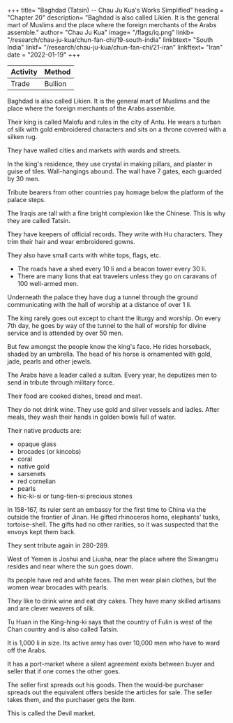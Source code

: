 +++
title= "Baghdad (Tatsin) -- Chau Ju Kua's Works Simplified"
heading = "Chapter 20"
description= "Baghdad is also called Likien. It is the general mart of Muslims and the place where the foreign merchants of the Arabs assemble."
author= "Chau Ju Kua"
image= "/flags/iq.png"
linkb= "/research/chau-ju-kua/chun-fan-chi/19-south-india"
linkbtext= "South India"
linkf= "/research/chau-ju-kua/chun-fan-chi/21-iran"
linkftext= "Iran"
date = "2022-01-19"
+++

<!-- Baghdad? 762 -->

Activity | Method 
--- | ---
Trade | Bullion


Baghdad is also called Likien. It is the general mart of Muslims and the place where the foreign merchants of the Arabs assemble.

Their king is called Malofu and rules in the city of Antu. He wears a turban of silk with gold embroidered characters and sits on a throne covered with a silken rug.

They have walled cities and markets with wards and streets. 

In the king's residence, they use crystal in making pillars, and plaster in guise of tiles.  Wall-hangings abound. The wall have 7 gates, each guarded by 30 men.

Tribute bearers from other countries pay homage below the platform of the palace steps.

The Iraqis are tall with a fine bright complexion like the Chinese. This is why they are called Tatsin.

They have keepers of official records. They write with Hu characters. They trim their hair and wear embroidered gowns. 

They also have small carts with white tops, flags, etc. 
- The roads have a shed every 10 li and a beacon tower every 30 li. 
- There are many lions that eat travelers unless they go on caravans of 100 well-armed men.

Underneath the palace they have dug a tunnel through the ground communicating with the hall of worship  at a distance of over 1 li.

The king rarely goes out except to chant the liturgy and worship. On every 7th day, he goes by way of the tunnel to the hall of worship for divine service and is attended by over 50 men.

But few amongst the people know the king's face. He rides horseback, shaded by an umbrella. The head of his horse is ornamented with gold, jade, pearls and other jewels. 

The Arabs have a leader called a sultan. Every year, he deputizes men to send in tribute through military force. 

Their food are cooked dishes, bread and meat.

They do not drink wine. They use gold and silver vessels and ladles. After meals, they wash their hands in golden bowls full of water.


Their native products are:
- opaque glass
- brocades (or kincobs)
- coral
- native gold
- sarsenets
- red cornelian
- pearls
- hic-ki-si or tung-tien-si precious stones

In 158-167, its ruler sent an embassy for the first time to China via the outside the frontier of Jinan. He gifted rhinoceros horns, elephants' tusks, tortoise-shell. The gifts had no other rarities, so it was suspected that the envoys kept them back.

They sent tribute again in 280-289.

West of Yemen is Joshui and Liusha, near the place where the Siwangmu resides and near where the sun goes down.

Its people have red and white faces. The men wear plain clothes, but the women wear brocades with pearls. 

They like to drink wine and eat dry cakes. They have many skilled artisans and are clever weavers of silk.

Tu Huan in the King-hing-ki says that the country of Fulin is west of the Chan country and is also called Tatsin. 

It is 1,000 li in size. Its active army has over 10,000 men who have to ward off the Arabs. 

It has a port-market where a silent agreement exists between buyer and seller that if one comes the other goes. 

The seller first spreads out his goods. Then the would-be purchaser spreads out the equivalent offers beside the articles for sale. The seller takes them, and the purchaser gets the item. 

This is called the Devil market. 

<!-- Notes.
The first part of this chapter is taken nearly literally from Ch6u K'ii-fei's account of Ta-
The work of this author, as stated in the Introduction (supra, p. 22.) appeared in A. D.
1178, and was the result of personal enquiries made by him on the subjects of which it treats, 2»
1)
ts'in, 3,1.
and nowise a compilation from previous works.
contemporaneous matter. AH other portions of
historians;
they are mentioned in the footnotes to
To emphasize
the additions
in previous records other than
Ju-kua's chapter on T'ien-chu
are the only passages of
The
Ch6u
It
may be
this chapter
an
all portions of this
chapter occurring
The first phrase of Chau 30
110) and another phrase in the same chapter (infra, p. Ill)
K'u-fei's, are printed in italics.
(infra, p.
K'ii-fei's notes on Ta-ts'in omitted
Ta-ts'in of the twelfth century, as represented in
characteristics of
are taken from the older Chinese
this chapter.
made by Chau Ju-kua,
Ch6u
looked upon as containing chiefly
ecclesiastical state.
As
from
Chou
in ancient times Ta-ts'in
upon as the representatives of the Christian world united under a
this chapter.
K'ii-fei's account,
and
Fii-lin
has
may be
all
the
looked
spiritual chief, the Patriarch of
Antioch, so the king of Ta-ts'in of the twelfth century must have been a patriarch, and, as
35
is
shown in a subsequent note, this king must have been the Nestorian patriarch of Baghdad, which
was indeed, at that time, the point of junction where all the great trade routes of Western'
Asia united. The words oalso called Li-kien», added here by Chau, are taken from the Hou Han-
shu, 88 (see Hirth, China and the Roman Orient, 40 and 146), and refer to the Ta-ts'in of 40
city
ancient times.
/
An-tu (Antioch) in the Wel-shu, 102 (see Hirth,
the so-called king of Ta-ts'in may have to be identified with the Patriarch
2) Since the Capital of Ta-ts'in
op.
cit.,"
48
et seqq.),
is
called1,20
BAGHDAD.
who was indeed considered
when
of Antioch,
before the schism in 498 A. D.,
church in Chaldsea. According
Fu-lin called Po-to-li
to the
1
05
the spiritnal head of all the Christians in Asia, certainly
the adherents of Nestorius (f 440) established their own
cit., 55 and 60) the king of
T'ang-shu, 198 (see Hirth, op.
^ ^
('^
'
Canton dialect and probable old sound:
Po-to-lik),
sent
5 ambassadors to the Chinese court in 643 A. D. This name lends itself admirably as a transcription
of the Syriac form for «patriarch», viz. hatriJc. In Chou K'u-fei's account, as copied by Chau
Ju-kua, the king
title
of)
Ma-lo-ba, since
fit
(^
of Ta-ts'in in the twelfth century is styled
(^ ^ ^
[^] may
Ma-lo-fa
Canton
dialect:
i.
e.,
he
is
addressed by the
Ma-lo-fat, probable old sound Ma-lo-pat,
oir
stand for iha in Sanskrit transcriptions, see Julie n, Methode pour
10 dechiffrer, 104, As 309). This again
is an excellent transcription for Mar Aba, one of the titles by
which the Nestorian patriarch could be addressed. Mar is a title of honour given to learned devotees
among the Syrian Christians, somewhat like our «Venerable» (Ducange, Glossarium, etc., ed:
L.
Favre,
Father*).
s.
Its
15 III B, 92:
v.
Aba means
Mar).
«Quem enim
seu Domini
Mar- Aba may thus be translated by «Venerable
(itarpixto;). (Assemani, Bibl. Orient.,
afathera.
Latin and Greek equivalent was Patricius
Graeci Latinique Patricium vocant,
is
dicitur Syriace
Aba,
et praefixo
Mar,
Mar-Aba»). In the Syriac portion of the Nestorian inscription of Si-an-fu the
patriarch Hannanjesus II, who died in 778 A. D. three years before the erection of the monument
in 781, is referred to under the title Abad Abahotha Mar Hanan Isua Qatholiqa Patrirkis («Pfere
titulo,
des Peres, le Seigneur Hanan-Jesus, etant
20 Si-ngan-fou,
jn Chinese records
of Antioch. Still
fei's
up
to the
we may
time of
Chou
Ta-ts'in»
(^^ Afc 1^
stilled is
K'u-fei as kings of Ta-ts'in or Fu-lin being patriarchs
whom
entertain doubts as to
Ta-ts'in chapter, at the end of
25 can be
Patriarche universel.i) Pauthier, L'inscription de
le
Paris, 1858, 42). This does not exclude the possibility of all the patriarchs mentioned
H JH
found there (see
which
ffti),
infra, p.
it is
the
title
should be applied in
stated that «T'icn-chu (India)
is
Ch6u K'u-
subordinate to
and that the sacred water by which the waves of the sea
HI).
It
would seem that
Chau Ju-kua
has built up his
account of T'ien-chu on little more than this information, which in Chou K'ii-fei's original
merely refers to the Indian Christians, and not to India generally, by adding all possible notes
referring to non-Christian India from older records. Since
we
are in the possession of ample
evidence showing that the Indian Christians of the St. Thomas church were Nestorians and that
30 their chiefs were appointed by the Chaldsean patriarch in Baghdad (see Assemani, op. cit., 435,
et seqq.= Christiani S. Thomae in India), it must seem strange that, according to Chou K'u-fei at
some time preceding the appearance of his bopk in 1178, it was the eking of Ta-ts'in», if this
means the Patriarch of Antioch, who appointed the chief of T'ien-chu, i. e. the Indian Christians,
and that this statement seems to correspond with that of a Byzantine author, the archimandrite
a notary in the service of the Patriarch of Constantinople, who wrote in 1143,
NilosDoxopatres,
35
a short treatise on the patriarchal thrones (Krumbacher, Gesch.
derbyzantin. Litteratur, 2'' ed., Munchen, 1897, 415 et seqq.). Doxopatres says in unmistakable
Greek that «the Patriarch of Antioch was in charge of all Asia and Anatolia, and even India,
for kino'
Rogers II of
Sicily,
and also of
whither he had sent a 'katholikos' ordained by himself, styled the one of Komogyris,
altogether
thirteen
him
under
that
he
had
and
his
time,
40 Persia and Babylon, called Baghdad at
cf. Renaudot,
et
seqq.;
1685,
II,
211
Leiden,
Moyne,
le
Stephani
Sacra
Varia
metropolitans)). (See
follow from this that,
Ancient Accounts of India and China, London, 1733, 119). It seems to
immediate chief on the patriarchal
whatever the relations of the Nestorians in India were to their
as a still higher authority. Assemani
throne in Baghdad, the one of Antioch was looked upon
Syrians gave their chiefs the title
Jacobite
and
Maronite
Melchite,
the
that
45 (III, 289) admits
it for the Nestorians. For materials regarding
{(Patriarch of Antioch)), but he emphatically denies
Assemani, passim; W. Germann,Die Kirche der Thomas-
this crux of patriarchal history, see
Richter, Indische Missionsgeschichte, Gtttersloh, 1900, where the
christen, Gtttersloh,
1877;
Charles Swanston, A memoir of the
Greek passage referred to is quoted on p. 163, note; and
Christians of the Apostle Thomas, etc., in J. R. A. S.
Syrian
or
the
Malaya,
of
Church
50 Primitive
247; La Croze, Histoire du Christianisme des
London, I, 172— 192, and II, 54—62 and 243
—
Indes
La'naye, 1758. Swanston
says
among
other things= ((Whatever credit
may be thoughtBAOnDAD.
,:106
tine
l,20
the current tradition of these Christians, that the Apostle
to
the Gospel
among them,
Thomas planted the
seeds of
considered established beyond contradiction, that
much may be
so
they existed in Travancor as a flourishing people, connected with the Syrian church, from
the
Era»
centuries of the Christian
first
which was formerly
(op. cit., II, 234); atheir liturgy is that
road in the churches of the Patriarch of Antioch, and their language
is
the Syriac» (237); «they
5
him in
their prayer* (239). These relations between Chau Ju-kua's India and his Ta-ts'in were first
pointed out by Hirth, aChao Ju-kua's Ethnography)), in J. E. A. S., 1890,496—499. ThougJi
the Antiochian patriarch is referred to in these records, the main fact to us is the position
of the one of Baghdad as the immediate chief of the Indian Christians. It seems, therefore, that 10
hold in the highest respect
Ch6u
K'il-feii's Ta-ts'in is
theii;
Patriarch of Antioch, or Mosul, and
not the ancient Ta-ts'in as far as
Chau Ju-kua
Antioch or An-tu, though referred to by
its
make mention
territory
is
of
concerned, and that
as its capital on the groijnd of former
statements, cannot be the place «where the foreign merchants of the Ta-shi assemble ». This
much more likely to apply to Baghdad, in 1178 A. D. the seat of the Nestorian
Here indeed was athe point of junction where all the great trade-routes of .Western 15
Asia united)) (von Kremer, Culturgesch. des Orients, 11,47), which in those days could not quite
so well be said of Antioch. See also Hirth, The Mystery of Fu-lin, in J. A. 0. S., XXX, 1—31.
3) «He wears a turban of silk with gold embroidered characters)). According to Assemani
III B, 389) the Nestorian patriarchs did not wear a mitre like other church dignitaries of this
remark
is
patriarch.
,
rank, but an embroidered turban, called birima («Biruna, hoc
qua caput
tegitur, instar Amictuso). It appears,
est, Cidaris,
phrygio opere ornata, 20
however, that scholars disagree as
to the
meaning
of this word Mruna, which according to some must have been a kind of burnoose rather than a
turban,
if
4)
not even a gown of considerable length. See infra, p. 107.
The
(around the
first
city)i).
four words (in Chinese
^W WJ) may
This reference to the use of plaster
is
also
be rendered athere
not original with
is
a wall
Ch6u K'u-fei, he found
25
Hirth, China and the Roman Orient, 53). The reference to the
use of crystal is taken from H6u Han-shu, 118. (See Hirth, op. cit., 40, 44, 51). On the 'Seven
gates', cf. Le Strange, Eastern Caliphate, 30, 31, his description of Baghdad.
5) Quotation from H6u Han-shu, 118. See Hirth, op. cit., 40, 44, 50, 70, 78.
it
in the
Kiu T'ang-shu, 198
0) This
paragraph
See Hirth, op.
cit.,
oldest Ta-ts'in texts.
is
(see
substantially a quotation from Wei-lio, 30,
the Hebrews was to wear their hair generally short, and to check
of scissors onlyn. Kitto, Cyclopsedia of Biblical Literature,
7)
Ch6u
and Hou Han-shu, 118. 30
70 and 40, 55, 58. The custom of wearing short hair is referred to in the
aDiiferent from the custom both of the Greeks and the Egyptians, that of
K'u-fei and our author
other religions. See supra, p. 73, note
make frequent
1, p.
s. v.,
its
growth by the application
'Hair'.
use of Buddhist terms
when speaking
of 35
93, et passim.
BenjaminofTudela, who visited Baghdad in the middle of the twelfth century, says of the
Caliph= aBut in that Palace of the mightie king, there are buildings of an admirable greatnesse,
the Pillars whereof are of silver and gold, and the inner parts of the houses are over-laide
with these metals, and beautified with
all
kind of Precious stones and Pearles= out of the which 40
Palace he goeth forth once only in the yeere, on that festival day or Easter, which they call
llamadan. And on that day, great multitudes of men from divers and remote Countries, flocke
And he is carried upon a Mule, attired in princely garments, intermingled
having his head adorned with a Myter, shining with stones of incomparable
price= but he weareth a blacke Handkerchiefe upon the Myter, ... But he commeth forth of his 45
Palace to the great house (as they call it) of Prayer, built in the gate Bosra= for that is a,ccounted
together to see his face.
with gold and silver,
their greatest home
of Prayer.
...
All that whole yeere after he
never to goe forth to any other place ».
And
is
conteyned within the Palace,
of the chief of the small Jewish
in Baghdad, the aChief of the Captivity», as he
was
community dwelling
he says= «But when he commeth forth
to visit the Great king, he is guarded with a great number of Horse-men, Jewes
and gentiles 50
accompanying him, a Cryer going before him. ... 3ut he is carried upon an Horse cloathed with
silken and embroydered garments, he adometh his head with a Miter, upon the Miter
he weareth
called,
a white Shash, and upon the Shash a Chainea. Purchas, His Pilgrimes, VIII, 559—562. Conf.1,20
BAGHDAD.
J
07
M. N. Adler, The Itinerary of Benjamin of Tudela,
London, 1907, 36 et seq. Such, it appears,
was the style m which the minor rulers residing in
Baghdad paid their state visits to the Caliph,
who himself, as an Abbaside, wore a (.black handkerchief
upon his mitre». What we know about
the official dress of the Nestorian patriarch
seems to be quite compatible with Chou K'fl-fei's
Each patriarch, as we may conclude from Mar Amr's lives of the
Nestorian patriarchs
(quoted below), was at his coronation endowed with
a pallium (biruna) of some particular colour
peculiar to his government. This pallium is not clearly
referred to in Chau Ju-kua's text, who
contracts into one word san
(|^), umbrella, Chou K'fl-fei's words= (.protected by a blue (or
green) umbrella provided with threefold eaves»
^St). This blue (or green)
5 account.
10 umbrella
may have
{fy^M^
got into the text from a mistaken description of the sacred
gown
called
biruna, the exact shape and use of which seems to
be a matter in dispute. Assemani calls it a
((pontifical gowns in one place and a «cidaris» in
another. A Chaldsean archbishop, consulted on
the meaning of the term, also gives four different explanations,
the second of which seems to be the
most hkely to answer, viz. uhiruna vocatur indumentum exterius perlongum et amplum personam
IB totam cooperiens, ad modum fere togsie senatoriae
aut purpurae cardinalitiae» (see Abbeloos
and
Lamy,
volume
Barhebraei Chronic,
(III B,
683)
ecclesiast.,
distinguishes
the
and since Assemani, in his last
i. €.
a low turban, from the
may have been a kind of hood, or cape,
355, note
I,
liruna as a
2);
cidaris,
opaenula, quae pluvialis formam repraesentat», it
used primarily for protection against rain, thus corresponding to the sacred gown called
20 phaina by the Jacobites and maajohra by the Nestorians. Assemani (op. cit., 674) describes the
final act in the coronation
the
maaphra
or kaphila,
of the Nestorian patriarch in such a
e.
i.
the rain cloak, and the liruna,
i.
e.
way
as to suggest that the twOj
the turban, have to be put on,
before coronation can be pronounced to be complete. It seems that, whatever the two terms may
mean, they practically belong to one another, which may have given rise to the confusion existing
'
25 in their interpretation. It is quite possible that Ch6uK'u-fei, who was a native of Won-ch6u and,
when he wrote his book, held the post of Assistant Sub-Prefect in Kui-lin, the capital of
Kuang-si, collected his notes in Canton, which place he had to pass on his way from his home to
his official residence; and in Canton, as we know (see supra, pp. 14—16), there was then, and had
been for centuries, a large foreign, mostly Mohammedan, settlement. Among these foreigners
30 there may have been natives of Baghdad familiar with Nestorian institutions in that city, if not
some merchants, or business friends, who happened to be Christians themselves. One of these may
have supplied the information regarding the patriarch, and from his description of the ((pluvialen
forming part of his
official dress,
the Chinese writer
a (irain cape, or cloak» to be an umbrella.
Two
may have
misunderstood what was originally
years before the completion of
Chou
K'u-fei's
35 book, in 1176 A. D., the contemporary patriarch, by the name of Elias III, was elected and
ordained at Madain, npallio amictus pistacini coloris (see Gismondi, Maris Amri et Slibae De
I'atriarchis
Nestorianorum Commentaria,
II,
64).
with
Chou
40 shades
palace
K'ii-fei's ts'ing,
i.
e.
«green», or «blue, umbrellas, since
Hirth, Ancient Porcelain, 7
If Elias III be meant by Ch6u
(see
{cello)
to
it may have been, of
may have something to do
that word may cover both
This vest, whatever
pistachio-green colour, the colour of the patriarch's personal reign,,
et seqq.).
K'fl-fei's
nking of Ta-ts'in», the tunnel leading from his
the hall of worship {ecdesia) might be considered his work. For,
passages testifying to his love of architectural enterprise.
Mar Amr
says
(1.
c.)
we have two
that, after his
ordination at Madain, he proceeded to the patriarchal residence in the Christian quarter of
and when he observed its being in a state of ruin began to rebuild it together
45 Baghdad,
with the church; that God favoured his ventures, and that by his exertions many benefices have
been brought about («Inde ad cellam in aedibus Eomaeorum positam profectus, eandemque
dirutam contemplatus, illam reaedificare coepit unS, cum ecclesia= favitque eius conatibus Deus,
operaque ipsius multa praestita sunt beneficias). The other passage occurs in B arhebrae us' Chro-
50 nicon (Abbeloos and Lamy, III, 370), where he is referred to as having built up the ruins of the
patriarchal residence and
made
it
habitable (((Ipse ruinas cellae catholici instauravit et habita-
bilem fecits). The two passages do not distinctly mention the subway, but it seems suggestive that
just at this time both the palace, or cella, and the church of the patriarch were rebuilt. Jacobus.108
1,20
BAGHDAD.
quoted in Hettinger's Bibliotheca Orientalis, 62, as having referred to
Elias III as ((Patriarch of Antiochn, but Assemani ridicules the idea, because he says, the title
Golius (1596-1GG7)
is
was never claimed by the Kestorians (see supra, p. 105, line 46).
prince to take
is wrongly reputed to have been the first sovereign
8)
the title of Sultan, in 1002 A. D. It was later on borne by Togrul beg and the succeeding Seldjuk
princes. See de Guignes, Hist, des Huns, II, 162. In 1057 Togrul was made General of the Empire
and Governor of all the Moslim by the Caliph. In 1072 the Sultan Malekshah was given by the
((Patriarch of Antioch»
Mahmud
of
Ghazni
5
Amir el-Mumenin, which had only been borne by the Caliphs until then. On the
hand the Caliphs were confirmed in their title by the Sultans. Ibid. II, 197—198, 214.
In the time just preceding the year 1178, when Ch6u K'il-fei's work appeared, the Caliphs 10
Caliph the
other
of
title
of Baghdad were politically powerless, though they continued to be the spiritual rulers of the
Moslim world. The political masters of Baghdad itself were the Seldjuk Sultans, descendants of
the great Malekshah. But even their power had begun to decline, and it seems doubtful which
of the several rulers bearing the title of Sultan in Ch6u K'il-fei's time is referred to by that
who had captured Damascus and other Syrian cities, called himself 15
and gave orders that in the mosque prayers the names of himself and
the Caliph of Baghdad should be mentioned. "When Elias III was elected Patriarch of the Nesto-
rians, Mustadi was Caliph (see Mar Amr, op. cit., 64); the Seldjuk Stittans immediately preceding
this period were Arslan and Togrul. See E. G. Browne, in J. R. A. S., 1902, 873-882.
Under the Seldjuk Sultans, the country was divided among numerous Emirs as feudal 20
author. Possibly Saladin,
on his
'Sultan'
lords,
who had
coins,
'
to deliver
an annual tribute
to the Sultan
certain troops for service under the Sultan.
See von
Kremer,
Culturgesch. des Orients,
Chou
I,
and who, in times of war, had
Hence the remark that
to
fit
out
'he orders the Ta-shi, etc.'.
254.
work there follow here the references to T'ien-chu being a dependency
of Ta-ts'in and to the holy-water which quiets the -waTes; which our author has transposed to 35
the beginning of his chapter on T'ien-chu, see infra, p. 110 line 30 and p. 111. lines 7
9.
10) Chou K'il-fei probably took this reference to the gem called hie-ki-si from the Hou-
Han-shu, 1 18, where it is found mentioned for the first time. If the hie-ki-si was a gem, it probably
belonged to the same class as the ye-huang-pi or 'jewel that shines at night', which is said to
have been a product of Ta-ts'in. See Hirth, China and the Koman Orient, 79 and 242. See also 30
infTa. Pt. II. Ch. XLI. Kote.
11) The date here given is apparently a misprint, the Hou Han-shu gives the correct date,
9)
In
K'il-fei's
—
ninth year of the yen-hi period',
Antoninus, Hirth, op.
cit.,
i.
e.
166 A. D. See on this famous mission from Marcus Aurelius
42 and 173.
Cf.
supra, p. 5.
from Tsin-shu, 97. See Hirth, op. cit., 45.
35
13) Quotation from H6u Han-shu, 118. See Hirth, op. cit., 42-43, 291—293. The
Weak-Water, as well as the other terms usually mentioned together with it, the Si-wang-mu,
the Bed Water (Ch'i-shui) and the Flying Sands (Liu-sha), appear in very old Chinese legends,
and, although it would be a fruitless task to seek to ascertain their actual whereabout (cf. F. AV.
Mayers, Chinese Readers Manual, Nos. 236, 330, 572), so much is certain, that these imaginary 40
abodes of a fairy queen were, according to the ideas of the original legend writers, neither in
12) Quotation
T'iau-chi nor in Ta-ts'in. See also Hirth, Ancient History of China, 144
14)
Tu Huan,
the author of the King-hing-ki, was
made a
— 151.
prisoner by the Arabs in the
and lived among them for ten years, and, when released, returned
The King-hing-ki is an ethnographical work, fragmentsonly of which have been 45
preserved in the commentary of the T'ung-tien
M.. Chs. 191—193), the author of which,
TuYu(Jg;2 T/b), was his relative.
Tu Huan's account of Fu-lin throws a still better light on our identification of the coimtry
battle of Taras in 751 A. D.,
to
Canton by
sea.
(^
with Syria than the statements of the standard Chinese historians, because
was written by a Chinese
762 A. D.) thus 50
giving us an opportunity of comparing notes with information from contemporaneous western
sources. Chan ("^ Canton dialect, Shim), in the west, (not north or north-west), of which Fu-lin is
author
to
who had
be looked
resided in
for, is
Western Asia during a
it
clearly definable period (751
a transcription of Sham, or ash-Sham,
((that
which
is
on the
—
left
hand (looking1,20
BAGHDAD.
to the rising sun).),
109
tlie northern country from Mecca, or Syria. At the time of Tii
iluan's
had just been the chief province of Merwan II, the last of the Caliphs of
the house of Omaya, with its capital at Damascus. This city itself is also called Sham.
Chau
Ju-kua's text differs slightly from the original in the T'ung-tien. The latter says= «In the country
arrival in the
5 of Fu-lin there
is
several thousand
e.,
i.
West,
it
Chan (Sham),
the country of
fi
(in
This seems to involve that
Sham
in the west screened off
(Syria, or, in its
part of the Fu-lin country.
addition
teristic
The fragment quoted
omitted by Chau Ju-kua; it
10 as captives in the frontier
(^
states,
^ ^"^Wi M
range of) mountains
(a
restricted sense,
held to be
in the T'ung-ti6n contains yet another charac-
says that «when (the people of Fu-lin) are kept
they will rather accept death than change their national customsa
tJ^^^^JC^IPM,)-
'^^''^
suggested by G. M. H. Playfair («The Mystery of Ta-tsm», in
15
by
CJ^^ |S^"S"|S ffi^lij|^i^M.)-
most
Damascus) was
length)»
=^°
^^
J. C.
improved translation
B. R. A.
S.,
New
Ser.
XX, 78, referring to the corresponding extract from Ma Tuan-lin, given by Hirth in China and
the Rom. Or., 83 and 116). PI ay fair applied this remark to the Israelites in exile, but there seems
to be no reason why Tu Huan should place on records facts of such remote antiquity as the
Babylonian captivity. On the other hand he is sure to have come into contact with, or have heard
of, the Syrian Christians living as captives among the Persians in Madain, or Ktesiphon, where
Khosru
asylum
had built for them a second Antioch as an
Greek civilization close to his Persian court
20 (Rawlinson, The Seventh Great Oriental Monarchy, 1876, 305, and Noldeke, Geschichte der
Perser und Araber zur Zeit der Sassaniden, Leiden, 1879, 165 and 329). These Syrian Christians
had furnished the nucleus of a large foreign population on Persian ground, enjoying under their,
patriarchs rights amounting in ordinary times to those of an independent nation (see von Kr e-
mer, Culturgesch. des Orients, II, 174 et seqq.), while at other times they had to suffer the most
25 cruel persecutions, refusal to abandon the faith of their fathers being under Sassanide and
Moslem rule often visited by torture and capital punishment. It is to those martyrs of Christian
faith that Tu Huan refers, when he asserts that othe people of Fu-lin», i. e., the Christians,
originally of Syria, living under their patriarchs as captives in Persia, owill rather accept death
than change their national customsa. A celebrated case of Christian martyrdom is recorded by
30
540 A.
after the fall of Antioch in
I,
for
his
Mar Amr (op.
id tempiis
Syrian
cit, 37) as
martyrium
D.,
slaves and a model of
with which Fu-lin has to be identified. If
it is
Tu Huan's
silk
were notorious in Syria:
so
Cf.
fragment point
Assemani,
to.
for
its
equal in the world
(^
J^
elements. Skilled artisans and clever
Chau Ju-kua,
was an industry, not mentioned by
^ -^ 5^ "F ^
men forming the army of Fu-lin, while the
40 The one figure is much too low, the other much
10 000
as the Byzantine empire.
But
432.
knew was
by the term Fu-lin covering the
referred to in the original quotation of the T'ung-tien, the manufacture of glass, which
not
II,
Syria as the country
said that the people drink wine, which he
Mahommedans; this may be accounted
population, mixed of native and Roman, or Greek
forbidden to the
weavers of
arrival in 752 A. D.= «per
medicus, cui Deus requiem concedat».
Several of the notes placed on record in
35 Christian
Tu Huan's
having occurred just a year after
fecit Israel
it is
^^^^ Ju-kua
i^B)-"
T'ung-tien text makes
too high for Syria
but
said «has
speaks of
consist of a million.
it to
under the Omaiads as well
both texts have the words= «they have to
ward
offtheTa-shii). This
argument against
might tempt the defenders of the Constantinople theory to look upon it as an
view things from an. histo-
Fu-lin being Syria. But we have to consider that Tu Huan does not
rical point
of view; he merely places on record
what he had heard and seen on
the spot. His
preceding and following
45 information is entirely contemporaneous, and refers to events immediately
just the time when the Romans
was
This
fought.
was
Taras
battle
of
the
when
the year 751,
Arabs than at any other period preceding, or
of Constantinople were much less molested by the
following for at least a generation.
entirely routed after a
The great
disaster of
fruitless siege of thirteen months,
718 A.
owing
D.,
when
the
Arab
fleet
was
to a combination of circumstances,
the Arabs in their attacks for
50 added to the murderous effect of Greek-fire, had discouraged
middle of the century, both
the
during
especially
generations to come; and since in the sequel,
dynastic
feuds* the Byzantines
with
Arabs
the
troubles,
domestic
parties were fully occupied with
occaison
for Tu Huan to say
any
scarcely
been
have
would
there
controversies,
with iconoclastic110
1,20
INDIA.
that (ithe
Romans
of the Eastern
Empire had
to
ward
the Ta-shi».
off
for a different explanation of this statement. In 751, the year of
We
the term Ta-shJ, from his point of view, applied to that portion of the
that great victory over the Chinese under
Kau
Sien-chi,
i.
have, therefore, to look
Tu Huan's
arrival Jn the West,
Arabs who had just gained
the Abbaside territory (see
e.
Chavannes,
Turcs Occidentaux, 297). In his account of the Ta-shi (T'ung-tien,
193,23) Tu Huan says= othe country of Chan (Sham, or Syria, of which Damascus was then the
which
capital) is on the western boundary of the Ta-shlf» {'^
ffi ;^)j
seems to show that to him the Ta-shi were the Abbaside Arabs and that their western neighbours,
treated by him as a separate country, were the Syrians, then still iighting for their independence
Documents sur
5
les Tou-kiou§:
^^
^ ^
—
here and there against the overwhelming numbers of the Abbaside armies, which had already 10
captured Damascus and driven the old Omaiad rulers out of the country. This view is supported
(^ -^ ^)
as the residence of the
Tu Huan's mentioning a city called by him A-ku-lo
king of the Ta-shl. This can be none other than the city of Kufa, the residence of Abu'l-'Abbas,
by
the Syriac
name
Assemani,
op.
of which, according to
cit..
Bar Hebraeus (Abbeloos and Lamy,
was Akula.
Ill B, 715)
Tu Huan
had no knowledge
foundation of which by the second Abbaside Caliph in 762 A. D.
fell in
of
III,
112:
Of.
Baghdad, the 15
the year of his return to
China by a trading vessel bound for Canton.
15) Sin
T'ang-shu, 221, has taken some of
Huan's work, among
its
statements concerning Ta-ts'in from
T u
others what he says of the people's fondness for wine and cakes, also the
passage conceriiing the «Devil marketn. See Hirth, China and the
Ancient, mediaeval, and modern travellers mention such
Cosmas Indicopleustes,
dumb
Roman Orient,
58, 60, 279, 283. 20
trading in Asia and
Christian topography, 52 (Hakl. Soc. edit.) speaks of
it
Africa.
as practised
Ta vernier, Travels in India, II, 68
Begbie (The Malayan Peninsula, 8)
Malay Peninsula. Cf also what Chau Ju-kua says 25
between the Ethiopians and the Barbarians-^probably Somalis.
(Ball's
says
edit.)
it is
(infra,
Ch.
refers to
it
as existing in his time in India, and
used among the aborigines of the
XL) on
the trade between the natives of the Philippines (Ma-i) and the Chinese. -->


